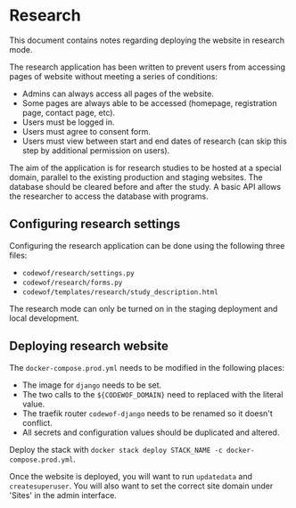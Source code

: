 # Research

This document contains notes regarding deploying the website in research mode.

The research application has been written to prevent users from accessing pages of website without meeting a series of conditions:

- Admins can always access all pages of the website.
- Some pages are always able to be accessed (homepage, registration page, contact page, etc).
- Users must be logged in.
- Users must agree to consent form.
- Users must view between start and end dates of research (can skip this step by additional permission on users).

The aim of the application is for research studies to be hosted at a special domain, parallel to the existing production and staging websites.
The database should be cleared before and after the study. A basic API allows the researcher to access the database with programs.

## Configuring research settings

Configuring the research application can be done using the following three files:

- `codewof/research/settings.py`
- `codewof/research/forms.py`
- `codewof/templates/research/study_description.html`

The research mode can only be turned on in the staging deployment and local development.

## Deploying research website

The `docker-compose.prod.yml` needs to be modified in the following places:

- The image for `django` needs to be set.
- The two calls to the `${CODEWOF_DOMAIN}` need to replaced with the literal value.
- The traefik router `codewof-django` needs to be renamed so it doesn't conflict.
- All secrets and configuration values should be duplicated and altered.

Deploy the stack with `docker stack deploy STACK_NAME -c docker-compose.prod.yml`.

Once the website is deployed, you will want to run `updatedata` and `createsuperuser`.
You will also want to set the correct site domain under 'Sites' in the admin interface.

